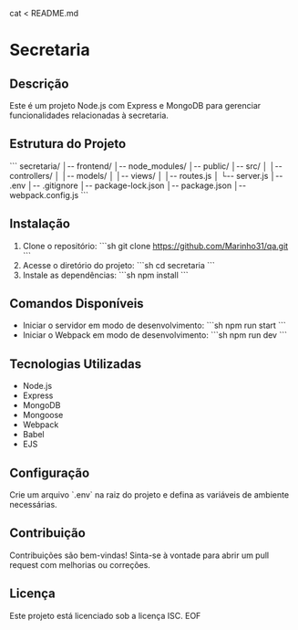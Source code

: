 cat <<EOF > README.md
# Secretaria

## Descrição
Este é um projeto Node.js com Express e MongoDB para gerenciar funcionalidades relacionadas à secretaria.

## Estrutura do Projeto
\`\`\`
secretaria/
│-- frontend/
│-- node_modules/
│-- public/
│-- src/
│   │-- controllers/
│   │-- models/
│   │-- views/
│   │-- routes.js
│   └-- server.js
│-- .env
│-- .gitignore
│-- package-lock.json
│-- package.json
│-- webpack.config.js
\`\`\`

## Instalação
1. Clone o repositório:
   \`\`\`sh
   git clone https://github.com/Marinho31/qa.git
   \`\`\`
2. Acesse o diretório do projeto:
   \`\`\`sh
   cd secretaria
   \`\`\`
3. Instale as dependências:
   \`\`\`sh
   npm install
   \`\`\`

## Comandos Disponíveis
- Iniciar o servidor em modo de desenvolvimento:
  \`\`\`sh
  npm run start
  \`\`\`
- Iniciar o Webpack em modo de desenvolvimento:
  \`\`\`sh
  npm run dev
  \`\`\`

## Tecnologias Utilizadas
- Node.js
- Express
- MongoDB
- Mongoose
- Webpack
- Babel
- EJS

## Configuração
Crie um arquivo \`.env\` na raiz do projeto e defina as variáveis de ambiente necessárias.

## Contribuição
Contribuições são bem-vindas! Sinta-se à vontade para abrir um pull request com melhorias ou correções.

## Licença
Este projeto está licenciado sob a licença ISC.
EOF
